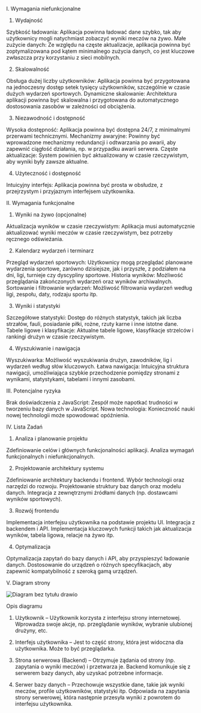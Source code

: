 I. Wymagania niefunkcjonalne


1. Wydajność
 
Szybkość ładowania: Aplikacja powinna ładować dane szybko, tak aby użytkownicy mogli natychmiast zobaczyć wyniki meczów na żywo. 
Małe zużycie danych: Ze względu na częste aktualizacje, aplikacja powinna być zoptymalizowana pod kątem minimalnego zużycia danych, co jest kluczowe zwłaszcza przy korzystaniu z sieci mobilnych.
 
 
2. Skalowalność
 
Obsługa dużej liczby użytkowników: Aplikacja powinna być przygotowana na jednoczesny dostęp setek tysięcy użytkowników, szczególnie w czasie dużych wydarzeń sportowych.
Dynamiczne skalowanie: Architektura aplikacji powinna być skalowalna i przygotowana do automatycznego dostosowania zasobów w zależności od obciążenia.
 
 
3. Niezawodność i dostępność

Wysoka dostępność: Aplikacja powinna być dostępna 24/7, z minimalnymi przerwami technicznymi.
Mechanizmy awaryjne: Powinny być wprowadzone mechanizmy redundancji i odtwarzania po awarii, aby zapewnić ciągłość działania, np. w przypadku awarii serwera.
Częste aktualizacje: System powinien być aktualizowany w czasie rzeczywistym, aby wyniki były zawsze aktualne.
 
4. Użyteczność i dostępność
 
Intuicyjny interfejs: Aplikacja powinna być prosta w obsłudze, z przejrzystym i przyjaznym interfejsem użytkownika.


II. Wymagania funkcjonalne


 1. Wyniki na żywo (opcjonalne)
 
Aktualizacja wyników w czasie rzeczywistym: Aplikacja musi automatycznie aktualizować wyniki meczów w czasie rzeczywistym, bez potrzeby ręcznego odświeżania.
 
 2. Kalendarz wydarzeń i terminarz
 
Przegląd wydarzeń sportowych: Użytkownicy mogą przeglądać planowane wydarzenia sportowe, zarówno dzisiejsze, jak i przyszłe, z podziałem na dni, ligi, turnieje czy dyscypliny sportowe.
Historia wyników: Możliwość przeglądania zakończonych wydarzeń oraz wyników archiwalnych. 
Sortowanie i filtrowanie wydarzeń: Możliwość filtrowania wydarzeń według ligi, zespołu, daty, rodzaju sportu itp.
 
 3. Wyniki i statystyki
 
Szczegółowe statystyki: Dostęp do różnych statystyk, takich jak liczba strzałów, fauli, posiadanie piłki, rożne, rzuty karne i inne istotne dane. 
Tabele ligowe i klasyfikacje: Aktualne tabele ligowe, klasyfikacje strzelców i rankingi drużyn w czasie rzeczywistym.
 
 4. Wyszukiwanie i nawigacja
 
Wyszukiwarka: Możliwość wyszukiwania drużyn, zawodników, lig i wydarzeń według słów kluczowych.
Łatwa nawigacja: Intuicyjna struktura nawigacji, umożliwiająca szybkie przechodzenie pomiędzy stronami z wynikami, statystykami, tabelami i innymi zasobami.


III. Potencjalne ryzyka


Brak doświadczenia z JavaScript: Zespół może napotkać trudności w tworzeniu bazy danych w JavaScript.
Nowa technologia: Konieczność nauki nowej technologii może spowodować opóźnienia.


IV. Lista Zadań


1. Analiza i planowanie projektu
 
Zdefiniowanie celów i głównych funkcjonalności aplikacji.
Analiza wymagań funkcjonalnych i niefunkcjonalnych.
 
2. Projektowanie architektury systemu
 
Zdefiniowanie architektury backendu i frontend.
Wybór technologii oraz narzędzi do rozwoju.
Projektowanie struktury baz danych oraz modelu danych.
Integracja z zewnętrznymi źródłami danych (np. dostawcami wyników sportowych).
 
3. Rozwój frontendu
 
Implementacja interfejsu użytkownika na podstawie projektu UI.
Integracja z backendem i API.
Implementacja kluczowych funkcji takich jak aktualizacja wyników, tabela ligowa, relacje na żywo itp.
  
4. Optymalizacja
 
Optymalizacja zapytań do bazy danych i API, aby przyspieszyć ładowanie danych. 
Dostosowanie do urządzeń o różnych specyfikacjach, aby zapewnić kompatybilność z szeroką gamą urządzeń.


V. Diagram strony

![Diagram bez tytułu drawio](https://github.com/user-attachments/assets/dcbb12a7-a9ce-400e-9eef-0b129d3bf585)

Opis diagramu
 
1. Użytkownik – Użytkownik korzysta z interfejsu strony internetowej. Wprowadza swoje akcje, np. przeglądanie wyników, wybranie ulubionej drużyny, etc.
 
 
2. Interfejs użytkownika – Jest to część strony, która jest widoczna dla użytkownika. Może to być przeglądarka.
 
 
3. Strona serwerowa (Backend) – Otrzymuje żądania od strony (np. zapytania o wyniki meczów) i przetwarza je. Backend komunikuje się z serwerem bazy danych, aby uzyskać potrzebne informacje.
 
 
4. Serwer bazy danych – Przechowuje wszystkie dane, takie jak wyniki meczów, profile użytkowników, statystyki itp. Odpowiada na zapytania strony serwerowej, która następnie przesyła wyniki z powrotem do interfejsu użytkownika.











 
